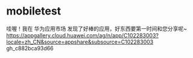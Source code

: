 # mobiletest
哇喔！我在 华为应用市场 发现了好棒的应用，好东西要第一时间和您分享呢~ https://appgallery.cloud.huawei.com/ag/n/app/C102283003?locale=zh_CN&source=appshare&subsource=C102283003
gh_c882bca93d66
